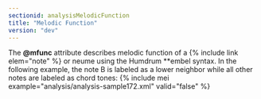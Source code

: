 ```yaml
---
sectionid: analysisMelodicFunction
title: "Melodic Function"
version: "dev"
---
```


The **@mfunc** attribute describes melodic function of a {% include link elem="note" %} or neume using the Humdrum **embel syntax. In the following example, the note B is labeled as a lower neighbor while all other notes are labeled as chord tones:
{% include mei example="analysis/analysis-sample172.xml" valid="false" %}
    